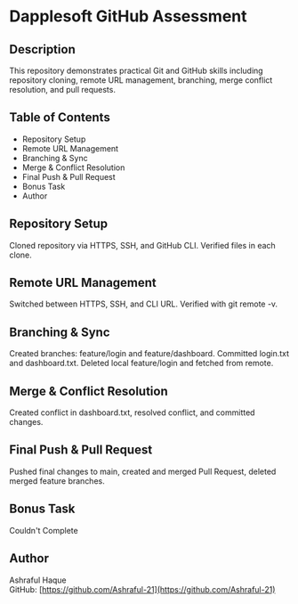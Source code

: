 # Dapplesoft GitHub Assessment

## Description
This repository demonstrates practical Git and GitHub skills including repository cloning, remote URL management, branching, merge conflict resolution, and pull requests.

## Table of Contents
- Repository Setup
- Remote URL Management
- Branching & Sync
- Merge & Conflict Resolution
- Final Push & Pull Request
- Bonus Task
- Author

## Repository Setup
Cloned repository via HTTPS, SSH, and GitHub CLI. Verified files in each clone.

## Remote URL Management
Switched between HTTPS, SSH, and CLI URL. Verified with git remote -v.

## Branching & Sync
Created branches: feature/login and feature/dashboard. Committed login.txt and dashboard.txt. Deleted local feature/login and fetched from remote.

## Merge & Conflict Resolution
Created conflict in dashboard.txt, resolved conflict, and committed changes.

## Final Push & Pull Request
Pushed final changes to main, created and merged Pull Request, deleted merged feature branches.

## Bonus Task
Couldn't Complete 

## Author
Ashraful Haque  
GitHub: [https://github.com/Ashraful-21](https://github.com/Ashraful-21)
